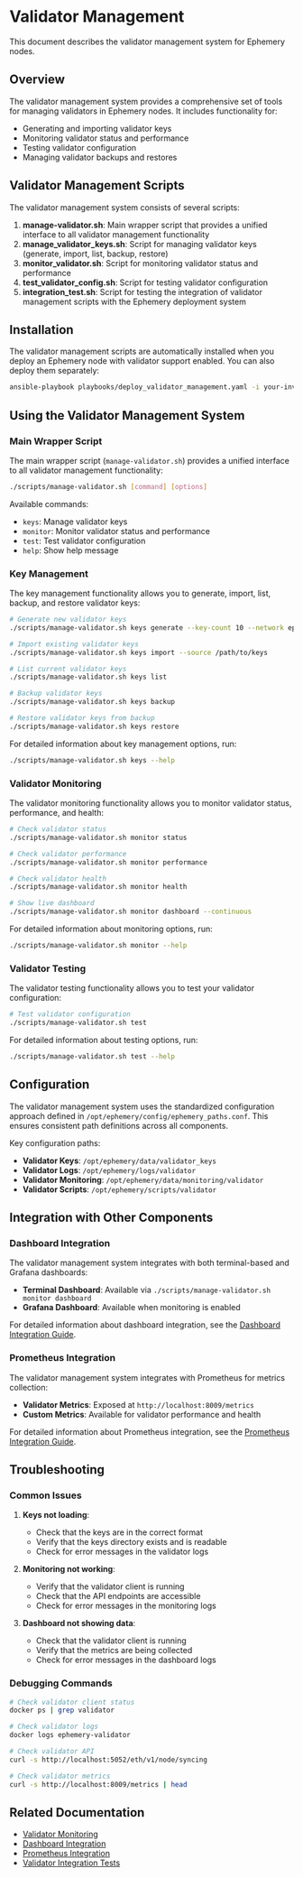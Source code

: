 # Validator Management

This document describes the validator management system for Ephemery nodes.

## Overview

The validator management system provides a comprehensive set of tools for managing validators in Ephemery nodes. It includes functionality for:

- Generating and importing validator keys
- Monitoring validator status and performance
- Testing validator configuration
- Managing validator backups and restores

## Validator Management Scripts

The validator management system consists of several scripts:

1. **manage-validator.sh**: Main wrapper script that provides a unified interface to all validator management functionality
2. **manage_validator_keys.sh**: Script for managing validator keys (generate, import, list, backup, restore)
3. **monitor_validator.sh**: Script for monitoring validator status and performance
4. **test_validator_config.sh**: Script for testing validator configuration
5. **integration_test.sh**: Script for testing the integration of validator management scripts with the Ephemery deployment system

## Installation

The validator management scripts are automatically installed when you deploy an Ephemery node with validator support enabled. You can also deploy them separately:

```bash
ansible-playbook playbooks/deploy_validator_management.yaml -i your-inventory.yaml
```

## Using the Validator Management System

### Main Wrapper Script

The main wrapper script (`manage-validator.sh`) provides a unified interface to all validator management functionality:

```bash
./scripts/manage-validator.sh [command] [options]
```

Available commands:
- `keys`: Manage validator keys
- `monitor`: Monitor validator status and performance
- `test`: Test validator configuration
- `help`: Show help message

### Key Management

The key management functionality allows you to generate, import, list, backup, and restore validator keys:

```bash
# Generate new validator keys
./scripts/manage-validator.sh keys generate --key-count 10 --network ephemery

# Import existing validator keys
./scripts/manage-validator.sh keys import --source /path/to/keys

# List current validator keys
./scripts/manage-validator.sh keys list

# Backup validator keys
./scripts/manage-validator.sh keys backup

# Restore validator keys from backup
./scripts/manage-validator.sh keys restore
```

For detailed information about key management options, run:

```bash
./scripts/manage-validator.sh keys --help
```

### Validator Monitoring

The validator monitoring functionality allows you to monitor validator status, performance, and health:

```bash
# Check validator status
./scripts/manage-validator.sh monitor status

# Check validator performance
./scripts/manage-validator.sh monitor performance

# Check validator health
./scripts/manage-validator.sh monitor health

# Show live dashboard
./scripts/manage-validator.sh monitor dashboard --continuous
```

For detailed information about monitoring options, run:

```bash
./scripts/manage-validator.sh monitor --help
```

### Validator Testing

The validator testing functionality allows you to test your validator configuration:

```bash
# Test validator configuration
./scripts/manage-validator.sh test
```

For detailed information about testing options, run:

```bash
./scripts/manage-validator.sh test --help
```

## Configuration

The validator management system uses the standardized configuration approach defined in `/opt/ephemery/config/ephemery_paths.conf`. This ensures consistent path definitions across all components.

Key configuration paths:

- **Validator Keys**: `/opt/ephemery/data/validator_keys`
- **Validator Logs**: `/opt/ephemery/logs/validator`
- **Validator Monitoring**: `/opt/ephemery/data/monitoring/validator`
- **Validator Scripts**: `/opt/ephemery/scripts/validator`

## Integration with Other Components

### Dashboard Integration

The validator management system integrates with both terminal-based and Grafana dashboards:

- **Terminal Dashboard**: Available via `./scripts/manage-validator.sh monitor dashboard`
- **Grafana Dashboard**: Available when monitoring is enabled

For detailed information about dashboard integration, see the [Dashboard Integration Guide](DASHBOARD_INTEGRATION.md).

### Prometheus Integration

The validator management system integrates with Prometheus for metrics collection:

- **Validator Metrics**: Exposed at `http://localhost:8009/metrics`
- **Custom Metrics**: Available for validator performance and health

For detailed information about Prometheus integration, see the [Prometheus Integration Guide](PROMETHEUS_INTEGRATION.md).

## Troubleshooting

### Common Issues

1. **Keys not loading**:
   - Check that the keys are in the correct format
   - Verify that the keys directory exists and is readable
   - Check for error messages in the validator logs

2. **Monitoring not working**:
   - Verify that the validator client is running
   - Check that the API endpoints are accessible
   - Check for error messages in the monitoring logs

3. **Dashboard not showing data**:
   - Check that the validator client is running
   - Verify that the metrics are being collected
   - Check for error messages in the dashboard logs

### Debugging Commands

```bash
# Check validator client status
docker ps | grep validator

# Check validator logs
docker logs ephemery-validator

# Check validator API
curl -s http://localhost:5052/eth/v1/node/syncing

# Check validator metrics
curl -s http://localhost:8009/metrics | head
```

## Related Documentation

- [Validator Monitoring](VALIDATOR_MONITORING.md)
- [Dashboard Integration](DASHBOARD_INTEGRATION.md)
- [Prometheus Integration](PROMETHEUS_INTEGRATION.md)
- [Validator Integration Tests](VALIDATOR_INTEGRATION_TESTS.md)
